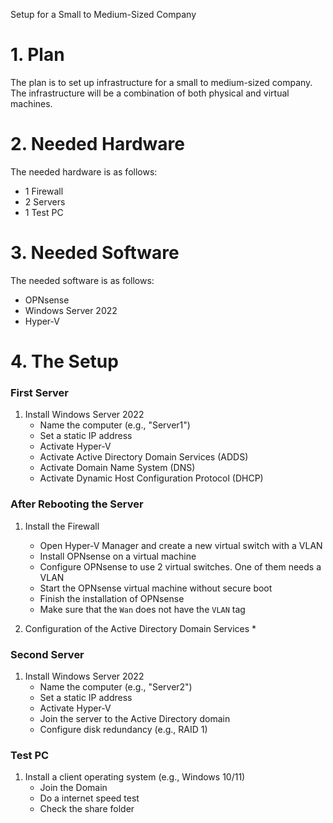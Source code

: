 Setup for a Small to Medium-Sized Company

# 1. Plan

The plan is to set up infrastructure for a small to medium-sized company.
The infrastructure will be a combination of both physical and virtual machines.

# 2. Needed Hardware

The needed hardware is as follows:

* 1 Firewall
* 2 Servers
* 1 Test PC


# 3. Needed Software

The needed software is as follows:

* OPNsense
* Windows Server 2022
* Hyper-V


# 4. The Setup

### First Server

1. Install Windows Server 2022
	* Name the computer (e.g., "Server1")
	* Set a static IP address
	* Activate Hyper-V
	* Activate Active Directory Domain Services (ADDS)
    * Activate Domain Name System (DNS)
    * Activate Dynamic Host Configuration Protocol (DHCP)


### After Rebooting the Server

1. Install the Firewall
	* Open Hyper-V Manager and create a new virtual switch with a VLAN
	* Install OPNsense on a virtual machine
	* Configure OPNsense to use 2 virtual switches. One of them needs a VLAN
	* Start the OPNsense virtual machine without secure boot
	* Finish the installation of OPNsense
    * Make sure that the `Wan` does not have the `VLAN` tag
  

2. Configuration of the Active Directory Domain Services
	* 

### Second Server

1. Install Windows Server 2022
	* Name the computer (e.g., "Server2")
	* Set a static IP address
	* Activate Hyper-V
	* Join the server to the Active Directory domain
	* Configure disk redundancy (e.g., RAID 1)

### Test PC

1. Install a client operating system (e.g., Windows 10/11)
	* Join the Domain 
	* Do a internet speed test 
	* Check the share folder